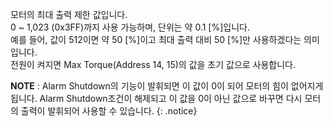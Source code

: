 
모터의 최대 출력 제한 값입니다.  
0 ~ 1,023 (0x3FF)까지 사용 가능하며, 단위는 약 0.1 [%]입니다.  
예를 들어, 값이 512이면 약 50 [%]이고 최대 출력 대비 50 [%]만 사용하겠다는 의미입니다.  
전원이 켜지면 Max Torque(Address 14, 15)의 값을 초기 값으로 사용합니다.

**NOTE** : Alarm Shutdown의 기능이 발휘되면 이 값이 0이 되어 모터의 힘이 없어지게 됩니다. Alarm Shutdown조건이 해제되고 이 값을 0이 아닌 값으로 바꾸면 다시 모터의 출력이 발휘되어 사용할 수 있습니다.
{: .notice}
